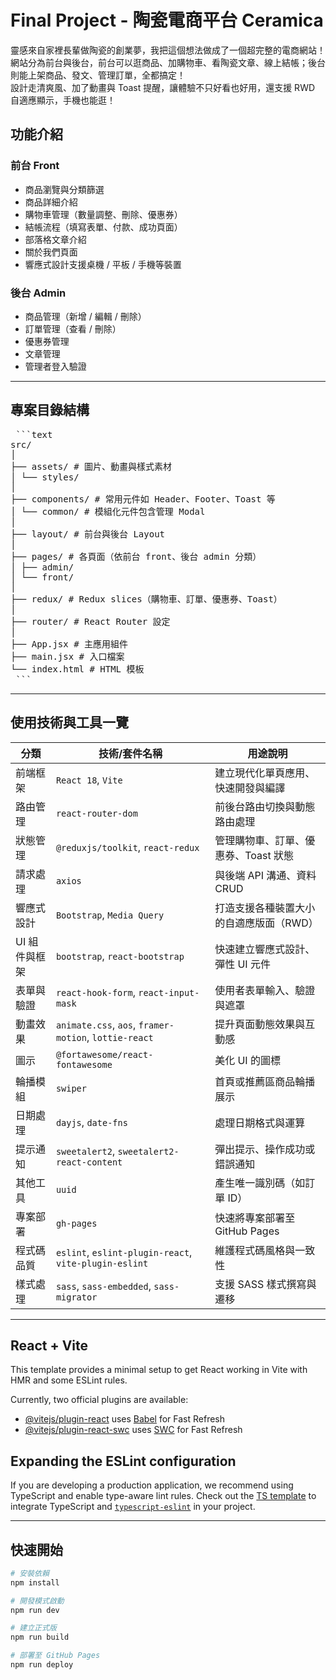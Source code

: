 # Final Project - 陶瓷電商平台 Ceramica

靈感來自家裡長輩做陶瓷的創業夢，我把這個想法做成了一個超完整的電商網站！
網站分為前台與後台，前台可以逛商品、加購物車、看陶瓷文章、線上結帳；後台則能上架商品、發文、管理訂單，全都搞定！  
設計走清爽風、加了動畫與 Toast 提醒，讓體驗不只好看也好用，還支援 RWD 自適應顯示，手機也能逛！

## 功能介紹

### 前台 Front

- 商品瀏覽與分類篩選
- 商品詳細介紹
- 購物車管理（數量調整、刪除、優惠券）
- 結帳流程（填寫表單、付款、成功頁面）
- 部落格文章介紹
- 關於我們頁面
- 響應式設計支援桌機 / 平板 / 手機等裝置

### 後台 Admin

- 商品管理（新增 / 編輯 / 刪除）
- 訂單管理（查看 / 刪除）
- 優惠券管理
- 文章管理
- 管理者登入驗證

---

## 專案目錄結構

<pre> ```text
src/
│
├── assets/ # 圖片、動畫與樣式素材
│ └── styles/
│
├── components/ # 常用元件如 Header、Footer、Toast 等
│ └── common/ # 模組化元件包含管理 Modal
│
├── layout/ # 前台與後台 Layout
│
├── pages/ # 各頁面（依前台 front、後台 admin 分類）
│ ├── admin/
│ └── front/
│
├── redux/ # Redux slices（購物車、訂單、優惠券、Toast）
│
├── router/ # React Router 設定
│
├── App.jsx # 主應用組件
├── main.jsx # 入口檔案
└── index.html # HTML 模板
 ``` </pre>

 ---

## 使用技術與工具一覽

| 分類          | 技術/套件名稱                                         | 用途說明                                |
| ------------- | ----------------------------------------------------- | --------------------------------------- |
| 前端框架      | `React 18`, `Vite`                                    | 建立現代化單頁應用、快速開發與編譯      |
| 路由管理      | `react-router-dom`                                    | 前後台路由切換與動態路由處理            |
| 狀態管理      | `@reduxjs/toolkit`, `react-redux`                     | 管理購物車、訂單、優惠券、Toast 狀態    |
| 請求處理      | `axios`                                               | 與後端 API 溝通、資料 CRUD              |
| 響應式設計    | `Bootstrap`, `Media Query`                            | 打造支援各種裝置大小的自適應版面（RWD） |
| UI 組件與框架 | `bootstrap`, `react-bootstrap`                        | 快速建立響應式設計、彈性 UI 元件        |
| 表單與驗證    | `react-hook-form`, `react-input-mask`                 | 使用者表單輸入、驗證與遮罩              |
| 動畫效果      | `animate.css`, `aos`, `framer-motion`, `lottie-react` | 提升頁面動態效果與互動感                |
| 圖示          | `@fortawesome/react-fontawesome`                      | 美化 UI 的圖標                          |
| 輪播模組      | `swiper`                                              | 首頁或推薦區商品輪播展示                |
| 日期處理      | `dayjs`, `date-fns`                                   | 處理日期格式與運算                      |
| 提示通知      | `sweetalert2`, `sweetalert2-react-content`            | 彈出提示、操作成功或錯誤通知            |
| 其他工具      | `uuid`                                                | 產生唯一識別碼（如訂單 ID）             |
| 專案部署      | `gh-pages`                                            | 快速將專案部署至 GitHub Pages           |
| 程式碼品質    | `eslint`, `eslint-plugin-react`, `vite-plugin-eslint` | 維護程式碼風格與一致性                  |
| 樣式處理      | `sass`, `sass-embedded`, `sass-migrator`              | 支援 SASS 樣式撰寫與遷移                |

---

## React + Vite

This template provides a minimal setup to get React working in Vite with HMR and some ESLint rules.

Currently, two official plugins are available:

- [@vitejs/plugin-react](https://github.com/vitejs/vite-plugin-react/blob/main/packages/plugin-react/README.md) uses [Babel](https://babeljs.io/) for Fast Refresh
- [@vitejs/plugin-react-swc](https://github.com/vitejs/vite-plugin-react-swc) uses [SWC](https://swc.rs/) for Fast Refresh

## Expanding the ESLint configuration

If you are developing a production application, we recommend using TypeScript and enable type-aware lint rules. Check out the [TS template](https://github.com/vitejs/vite/tree/main/packages/create-vite/template-react-ts) to integrate TypeScript and [`typescript-eslint`](https://typescript-eslint.io) in your project.

---

## 快速開始

```bash
# 安裝依賴
npm install

# 開發模式啟動
npm run dev

# 建立正式版
npm run build

# 部署至 GitHub Pages
npm run deploy
```
